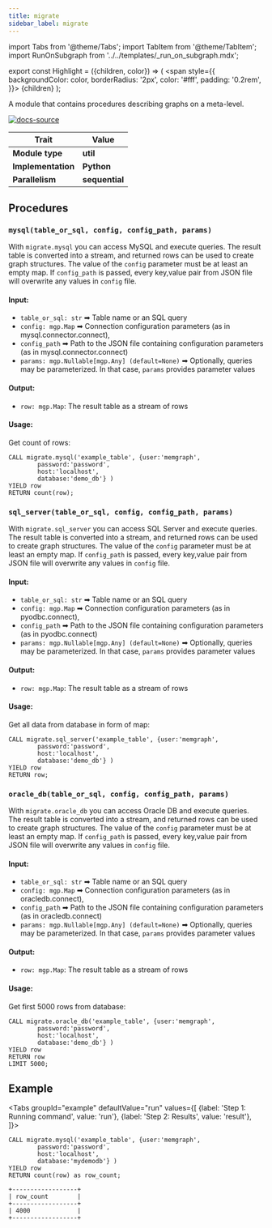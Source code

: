 ```yaml
---
title: migrate
sidebar_label: migrate
---
```


import Tabs from '@theme/Tabs';
import TabItem from '@theme/TabItem';
import RunOnSubgraph from '../../templates/_run_on_subgraph.mdx';

export const Highlight = ({children, color}) => (
  <span
    style={{
      backgroundColor: color,
      borderRadius: '2px',
      color: '#fff',
      padding: '0.2rem',
    }}>
    {children}
  </span>
);

A module that contains procedures describing graphs on a meta-level.

[![docs-source](https://img.shields.io/badge/source-migrate-FB6E00?logo=github&style=for-the-badge)](https://github.com/memgraph/mage/blob/main/python/migrate.py)

| Trait               | Value                                                 |
| ------------------- | ----------------------------------------------------- |
| **Module type**     | <Highlight color="#FB6E00">**util**</Highlight>  |
| **Implementation**  | <Highlight color="#FB6E00">**Python**</Highlight>     |
| **Parallelism**     | <Highlight color="#FB6E00">**sequential**</Highlight> |

## Procedures


### `mysql(table_or_sql, config, config_path, params)`

With `migrate.mysql` you can access MySQL and execute queries. The result table is converted into a stream,
and returned rows can be used to create graph structures. The value of the `config` parameter must be at least an empty map. If `config_path` is passed, every key,value pair from JSON file will overwrite any values in `config` file.


#### Input:

* `table_or_sql: str` ➡ Table name or an SQL query
* `config: mgp.Map` ➡ Connection configuration parameters (as in mysql.connector.connect),
* `config_path` ➡ Path to the JSON file containing configuration parameters (as in mysql.connector.connect)
* `params: mgp.Nullable[mgp.Any] (default=None)` ➡ Optionally, queries may be parameterized. In that case, `params` provides parameter values
    

#### Output:

* `row: mgp.Map`: The result table as a stream of rows

#### Usage:
Get count of rows:
```cypher
CALL migrate.mysql('example_table', {user:'memgraph',
        password:'password',
        host:'localhost',
        database:'demo_db'} )
YIELD row
RETURN count(row);
```

### `sql_server(table_or_sql, config, config_path, params)`

With `migrate.sql_server` you can access SQL Server and execute queries. The result table is converted into a stream, and returned rows can be used to create graph structures. The value of the `config` parameter must be at least an empty map. If `config_path` is passed, every key,value pair from JSON file will overwrite any values in `config` file.


#### Input:

* `table_or_sql: str` ➡ Table name or an SQL query
* `config: mgp.Map` ➡ Connection configuration parameters (as in pyodbc.connect),
* `config_path` ➡ Path to the JSON file containing configuration parameters (as in pyodbc.connect)
* `params: mgp.Nullable[mgp.Any] (default=None)` ➡ Optionally, queries may be parameterized. In that case, `params` provides parameter values
    

#### Output:

* `row: mgp.Map`: The result table as a stream of rows

#### Usage:
Get all data from database in form of map:
```cypher
CALL migrate.sql_server('example_table', {user:'memgraph',
        password:'password',
        host:'localhost',
        database:'demo_db'} )
YIELD row
RETURN row;
```

### `oracle_db(table_or_sql, config, config_path, params)`

With `migrate.oracle_db` you can access Oracle DB and execute queries. The result table is converted into a stream, and returned rows can be used to create graph structures. The value of the `config` parameter must be at least an empty map. If `config_path` is passed, every key,value pair from JSON file will overwrite any values in `config` file.

#### Input:

* `table_or_sql: str` ➡ Table name or an SQL query
* `config: mgp.Map` ➡ Connection configuration parameters (as in oracledb.connect),
* `config_path` ➡ Path to the JSON file containing configuration parameters (as in oracledb.connect)
* `params: mgp.Nullable[mgp.Any] (default=None)` ➡ Optionally, queries may be parameterized. In that case, `params` provides parameter values
    

#### Output:

* `row: mgp.Map`: The result table as a stream of rows

#### Usage:
Get first 5000 rows from database:
```cypher
CALL migrate.oracle_db('example_table', {user:'memgraph',
        password:'password',
        host:'localhost',
        database:'demo_db'} )
YIELD row
RETURN row
LIMIT 5000;
```

## Example

<Tabs
groupId="example"
defaultValue="run"
values={[
{label: 'Step 1: Running command', value: 'run'},
{label: 'Step 2: Results', value: 'result'},
]}>

  <TabItem value="run">

```cypher
CALL migrate.mysql('example_table', {user:'memgraph',
        password:'password',
        host:'localhost',
        database:'mydemodb'} )
YIELD row
RETURN count(row) as row_count;
```

  </TabItem>
  <TabItem value="result">

```plaintext
+------------------+
| row_count        |
+------------------+
| 4000             |
+------------------+
```

  </TabItem>
</Tabs>


  
